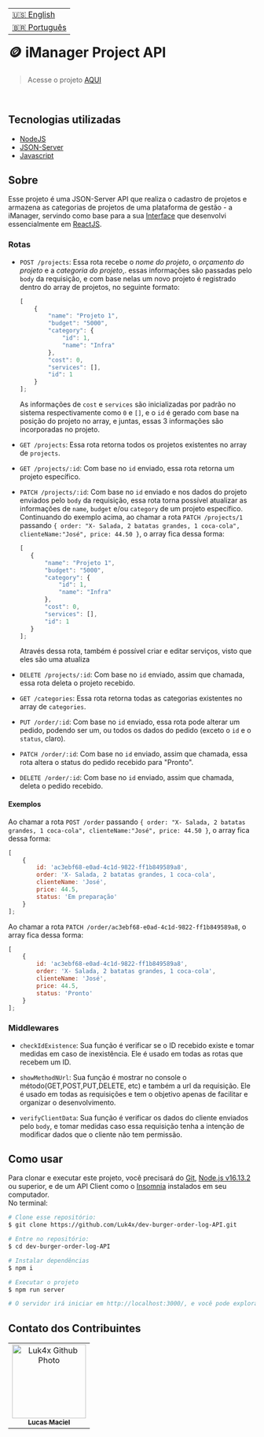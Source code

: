 <table align="right">
  <tr>
    <td>
      <a href="readme-en.md">🇺🇸 English</a>
    </td>
  </tr>
  <tr>
    <td>
      <a href="README.md">🇧🇷 Português</a>
    </td>
  </tr>
</table>
<br>

# 🪙 iManager Project API
> Acesse o projeto [AQUI](https://luk4x-imanager-json-server.herokuapp.com/)
<br>

## Tecnologias utilizadas
- [NodeJS](https://nodejs.org)
- [JSON-Server](https://yarnpkg.com/package/json-server)
- [Javascript](https://developer.mozilla.org/en-US/docs/Web/JavaScript)

## Sobre
Esse projeto é uma JSON-Server API que realiza o cadastro de projetos e armazena as categorias de projetos de uma plataforma de gestão - a iManager, servindo como base para a sua [Interface](https://github.com/Luk4x/iManager) que desenvolvi essencialmente em [ReactJS](https://pt-br.reactjs.org).

### Rotas
-   `POST /projects`: Essa rota recebe o _nome do projeto_, o _orçamento do projeto_ e a _categoria do projeto_,. essas informações são passadas pelo `body` da requisição, e com base nelas um novo projeto é registrado dentro do array de projetos, no seguinte formato:
    
    ```js
    [
        {
            "name": "Projeto 1",
            "budget": "5000",
            "category": {
                "id": 1,
                "name": "Infra"
            },
            "cost": 0,
            "services": [],
            "id": 1
        }
    ];
    ```

    As informações de `cost` e `services` são inicializadas por padrão no sistema respectivamente como `0` e `[]`, e o `id` é gerado com base na posição do projeto no array, e juntas, essas 3 informações são incorporadas no projeto.<br>

-   `GET /projects`: Essa rota retorna todos os projetos existentes no array de `projects`.

-   `GET /projects/:id`: Com base no `id` enviado, essa rota retorna um projeto específico.

-   `PATCH /projects/:id`: Com base no `id` enviado e nos dados do projeto enviados pelo `body` da requisição, essa rota torna possível atualizar as informações de `name`, `budget` e/ou `category` de um projeto específico.
    Continuando do exemplo acima, ao chamar a rota `PATCH /projects/1` passando `{ order: "X- Salada, 2 batatas grandes, 1 coca-cola", clienteName:"José", price: 44.50 }`, o array fica dessa forma:
    
     ```js
    [
        {
            "name": "Projeto 1",
            "budget": "5000",
            "category": {
                "id": 1,
                "name": "Infra"
            },
            "cost": 0,
            "services": [],
            "id": 1
        }
    ];
    ```

    Através dessa rota, também é possível criar e editar serviços, visto que eles são uma atualiza

-   `DELETE /projects/:id`: Com base no `id` enviado, assim que chamada, essa rota deleta o projeto recebido.

-   `GET /categories`: Essa rota retorna todas as categorias existentes no array de `categories`.


-   `PUT /order/:id`: Com base no `id` enviado, essa rota pode alterar um pedido, podendo ser um, ou todos os dados do pedido (exceto o `id` e o `status`, claro).

-   `PATCH /order/:id`: Com base no `id` enviado, assim que chamada, essa rota altera o status do pedido recebido para "Pronto".

-   `DELETE /order/:id`:  Com base no `id` enviado, assim que chamada, deleta o pedido recebido.

#### Exemplos
Ao chamar a rota `POST /order` passando `{ order: "X- Salada, 2 batatas grandes, 1 coca-cola", clienteName:"José", price: 44.50 }`, o array fica dessa forma:

```js
[
    {
        id: 'ac3ebf68-e0ad-4c1d-9822-ff1b849589a8',
        order: 'X- Salada, 2 batatas grandes, 1 coca-cola',
        clienteName: 'José',
        price: 44.5,
        status: 'Em preparação'
    }
];
```

Ao chamar a rota `PATCH /order/ac3ebf68-e0ad-4c1d-9822-ff1b849589a8`, o array fica dessa forma:

```js
[
    {
        id: 'ac3ebf68-e0ad-4c1d-9822-ff1b849589a8',
        order: 'X- Salada, 2 batatas grandes, 1 coca-cola',
        clienteName: 'José',
        price: 44.5,
        status: 'Pronto'
    }
];
```

### Middlewares
- `checkIdExistence`: Sua função é verificar se o ID recebido existe e tomar medidas em caso de inexistência. Ele é usado em todas as rotas que recebem um ID.

- `showMethodNUrl`: Sua função é mostrar no console o método(GET,POST,PUT,DELETE, etc) e também a url da requisição. Ele é usado em todas as requisições e tem o objetivo apenas de facilitar e organizar o desenvolvimento.

- `verifyClientData`: Sua função é verificar os dados do cliente enviados pelo `body`, e tomar medidas caso essa requisição tenha a intenção de modificar dados que o cliente não tem permissão.

## Como usar
Para clonar e executar este projeto, você precisará do [Git](https://git-scm.com/), [Node.js v16.13.2](https://nodejs.org/en/) ou superior, e de um API Client como o [Insomnia](https://insomnia.rest/) instalados em seu computador.<br>No terminal:

```bash
# Clone esse repositório:
$ git clone https://github.com/Luk4x/dev-burger-order-log-API.git

# Entre no repositório:
$ cd dev-burger-order-log-API

# Instalar dependências 
$ npm i

# Executar o projeto
$ npm run server

# O servidor irá iniciar em http://localhost:3000/, e você pode explorá-lo usando o Insomnia.
```

## Contato dos Contribuintes
<table>
  <tr>
    <td align="center">
      <a href="https://www.linkedin.com/in/lucasmacielf/">
        <img src="https://avatars.githubusercontent.com/Luk4x" width="150px;" alt="Luk4x Github Photo"/><br>
        <sub>
          <b>Lucas Maciel</b>
        </sub>
      </a>
    </td>
  </tr>
</table>
